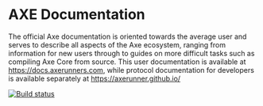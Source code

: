 # AXE Documentation

The official Axe documentation is oriented towards the average user and serves to describe all aspects of the Axe ecosystem, ranging from information for new users through to guides on more difficult tasks such as compiling Axe Core from source. This user documentation is available at https://docs.axerunners.com, while protocol documentation for developers is available separately at https://axerunner.github.io/

[![Build status](https://img.shields.io/readthedocs/axe-docs.svg)](https://readthedocs.org/projects/axe-docs/builds/)
